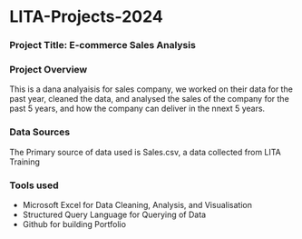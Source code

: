 # LITA-Projects-2024

### Project Title: E-commerce Sales Analysis
### Project Overview
This is a dana analyaisis for sales company, we worked on their data for the past year, cleaned the data, and analysed the sales of the company for the past 5 years, and how the company can deliver in the nnext 5 years.

### Data Sources
The Primary source of data used is Sales.csv, a data collected from LITA Training

### Tools used
- Microsoft Excel for Data Cleaning, Analysis, and Visualisation
- Structured Query Language for Querying of Data
- Github for building Portfolio
